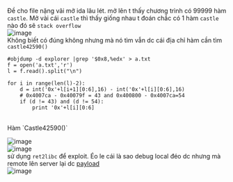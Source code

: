 Đề cho file nặng vãi mở ida lâu lét. mở lên t thấy chương trình có 99999 hàm `castle`. Mở vài cái `castle` thì thấy giống nhau t đoán chắc có 1 hàm `castle` nào đó sẽ `stack overflow`  </br>
![image](https://user-images.githubusercontent.com/23306492/39139114-4c9a1eec-474b-11e8-9735-6d04c19d7f5e.png)</br>Không biết có đúng không nhưng mà nó tìm vẫn dc cái địa chỉ hàm cần tìm `castle42590()` </br>
```
#objdump -d explorer |grep '$0x8,%edx' > a.txt
f = open('a.txt','r')
l = f.read().split("\n")

for i in range(len(l)-2):
	d = int('0x'+l[i+1][0:6],16) - int('0x'+l[i][0:6],16)
	# 0x4007ca - 0x40079f = 43 and 0x400800 - 0x4007ca=54
	if (d != 43) and (d != 54):
		print '0x'+l[i][0:6]
```
</br>
Hàm `Castle42590()` </br>

![image](https://user-images.githubusercontent.com/23306492/39140256-345756ee-474e-11e8-9f24-02c6655517fd.png)
</br>
![image](https://user-images.githubusercontent.com/23306492/39139697-c9e21926-474c-11e8-9470-9e99e82f0322.png)
</br> sử dụng `ret2libc` để exploit. Éo le cái là sao debug local đéo dc nhưng mà remote lên server lại dc [payload](https://github.com/k4k4/MATESCTF_SESSION4/blob/master/explorer/explorer.py)</br>
![image](https://user-images.githubusercontent.com/23306492/39139908-56d8b6dc-474d-11e8-9dc5-f332f921da97.png)



